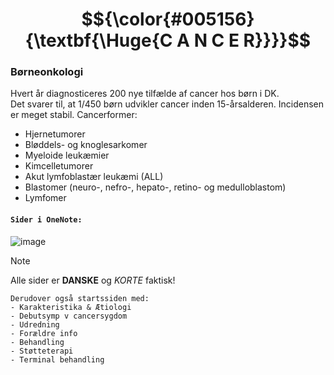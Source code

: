 # $${\color{#005156}{\textbf{\Huge{C A N C E R}}}}$$

### Børneonkologi
Hvert år diagnosticeres 200 nye tilfælde af cancer hos børn i DK.<br>
Det svarer til, at 1/450 børn udvikler cancer inden 15-årsalderen. Incidensen er meget stabil.
Cancerformer:
- Hjernetumorer
- Bløddels- og knoglesarkomer
- Myeloide leukæmier
- Kimcelletumorer
- Akut lymfoblastær leukæmi (ALL)
- Blastomer (neuro-, nefro-, hepato-, retino- og medulloblastom)
- Lymfomer

#### `Sider i OneNote:`
![image](https://github.com/user-attachments/assets/d7711195-044a-4e4e-9498-262147739170)

> [!NOTE]
> Alle sider er **DANSKE** og *KORTE* faktisk!

```
Derudover også startssiden med:
- Karakteristika & Ætiologi
- Debutsymp v cancersygdom
- Udredning
- Forældre info
- Behandling
- Støtteterapi
- Terminal behandling
```
